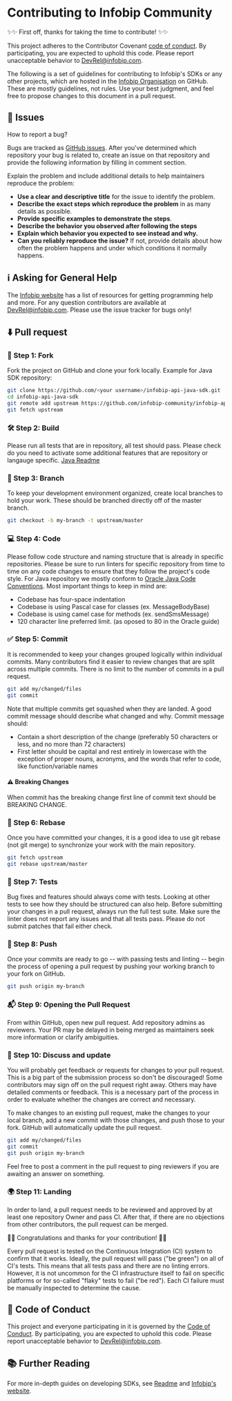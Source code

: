 # Contributing to Infobip Community

✨✨ First off, thanks for taking the time to contribute! ✨✨

This project adheres to the Contributor Covenant [code of conduct](CODE_OF_CONDUCT.md). By participating,
you are expected to uphold this code. Please report unacceptable behavior to DevRel@infobip.com.

The following is a set of guidelines for contributing to Infobip's SDKs or any other projects,
which are hosted in the [Infobip Organisation](https://github.com/infobip-community)  on GitHub.
These are mostly guidelines, not rules. Use your best judgment,
and feel free to propose changes to this document in a pull request.

## 🚩 Issues
How to report a bug?

Bugs are tracked as [GitHub issues](https://docs.github.com/en/issues/tracking-your-work-with-issues/about-issues). After you've determined which repository your bug is related to,
create an issue on that repository and provide the following information by filling in comment section.

Explain the problem and include additional details to help maintainers reproduce the problem:
* **Use a clear and descriptive title** for the issue to identify the problem.
* **Describe the exact steps which reproduce the problem** in as many details as possible.
* **Provide specific examples to demonstrate the steps**.
* **Describe the behavior you observed after following the steps**
* **Explain which behavior you expected to see instead and why.**
* **Can you reliably reproduce the issue?** If not, provide details about how often the problem happens and under which conditions it normally happens.

## ℹ️ Asking for General Help

The [Infobip website](https://www.infobip.com/docs/api) has a list of resources for getting programming help and more.
For any question contributors are available at [DevRel@infobip.com](mailto:DevRel@infobip.com).
Please use the issue tracker for bugs only!

## ⬇️ Pull request

### 🍴 Step 1: Fork
Fork the project on GitHub and clone your fork locally.
Example for Java SDK repository:
```bash
git clone https://github.com/<your username>/infobip-api-java-sdk.git
cd infobip-api-java-sdk
git remote add upstream https://github.com/infobip-community/infobip-api-java-sdk.git
git fetch upstream
```
### 🛠️ Step 2: Build
Please run all tests that are in repository, all test should pass.
Please check do you need to activate some additional features that are repository or langauge specific. [Java Readme](README.md)

### 🌱 Step 3: Branch
To keep your development environment organized, create local branches to hold your work.
These should be branched directly off of the master branch.

```bash
git checkout -b my-branch -t upstream/master
```

### 💻 Step 4: Code
Please follow code structure and naming structure that is already in specific repositories.
Please be sure to run linters for specific repository from time to time on any code changes to ensure that they follow the project's code style.
For Java repository we mostly conform to [Oracle Java Code Conventions](https://www.oracle.com/java/technologies/javase/codeconventions-contents.html).
Most important things to keep in mind are:
* Codebase has four-space indentation
* Codebase is using Pascal case for classes (ex. MessageBodyBase)
* Codebase is using camel case for methods (ex. sendSmsMessage)
* 120 character line preferred limit. (as oposed to 80 in the Oracle guide)

### ✅ Step 5: Commit
It is recommended to keep your changes grouped logically within individual commits.
Many contributors find it easier to review changes that are split across multiple commits.
There is no limit to the number of commits in a pull request.

```bash
git add my/changed/files
git commit
```

Note that multiple commits get squashed when they are landed.
A good commit message should describe what changed and why.
Commit message should:

* Contain a short description of the change (preferably 50 characters or less, and no more than 72 characters)
* First letter should be capital and rest entirely in lowercase with the exception of proper nouns, acronyms,
  and the words that refer to code, like function/variable names

#### ⚠️ Breaking Changes

When commit has the breaking change first line of commit text should be BREAKING CHANGE.

### 📌 Step 6: Rebase
Once you have committed your changes, it is a good idea to use git rebase (not git merge) to synchronize your work with the main repository.
```bash
git fetch upstream
git rebase upstream/master
```

### 🧪 Step 7: Tests
Bug fixes and features should always come with tests. Looking at other tests to see how they should be structured can also help.
Before submitting your changes in a pull request, always run the full test suite.
Make sure the linter does not report any issues and that all tests pass. Please do not submit patches that fail either check.

### 🚀 Step 8: Push
Once your commits are ready to go -- with passing tests and linting -- begin the process of opening a pull request by pushing your working branch to your fork on GitHub.
```bash
git push origin my-branch
```

### 📬 Step 9: Opening the Pull Request
From within GitHub, open new pull request. Add repository admins as reviewers.
Your PR may be delayed in being merged as maintainers seek more information or clarify ambiguities.

### 🤼 Step 10: Discuss and update
You will probably get feedback or requests for changes to your pull request.
This is a big part of the submission process so don't be discouraged!
Some contributors may sign off on the pull request right away.
Others may have detailed comments or feedback.
This is a necessary part of the process in order to evaluate whether the changes are correct and necessary.

To make changes to an existing pull request, make the changes to your local branch,
add a new commit with those changes, and push those to your fork. GitHub will automatically update the pull request.

```bash
git add my/changed/files
git commit
git push origin my-branch
```

Feel free to post a comment in the pull request to ping reviewers if you are awaiting an answer on something.

### 🌍 Step 11: Landing

In order to land, a pull request needs to be reviewed and approved by at least one repository Owner and pass CI.
After that, if there are no objections from other contributors, the pull request can be merged.

🎉🎊 Congratulations and thanks for your contribution! 🎊🎉

Every pull request is tested on the Continuous Integration (CI) system to confirm that it works.
Ideally, the pull request will pass ("be green") on all of CI's tests.
This means that all tests pass and there are no linting errors.
However, it is not uncommon for the CI infrastructure itself to fail on specific platforms or for so-called "flaky" tests to fail ("be red").
Each CI failure must be manually inspected to determine the cause.

## 📜 Code of Conduct

This project and everyone participating in it is governed by the [Code of Conduct](CODE_OF_CONDUCT.md).
By participating, you are expected to uphold this code.
Please report unacceptable behavior to [DevRel@infobip.com](mailto:DevRel@infobip.com).

## 📚 Further Reading

For more in-depth guides on developing SDKs, see
[Readme](README.md) and [Infobip's website](https://www.infobip.com/docs/api).
